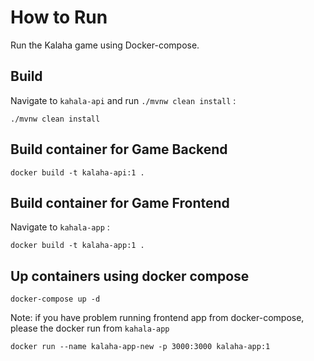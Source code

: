 # How to Run
Run the Kalaha game using Docker-compose.

## Build

Navigate to `kahala-api` and run `./mvnw clean install` :

```
./mvnw clean install
```

## Build container for Game Backend

```
docker build -t kalaha-api:1 .
```

## Build container for Game Frontend

Navigate to `kahala-app` :

```
docker build -t kalaha-app:1 .
```

## Up containers using docker compose

```
docker-compose up -d
```

Note: if you have problem running frontend app from docker-compose, please the docker run from `kahala-app`
```
docker run --name kalaha-app-new -p 3000:3000 kalaha-app:1
```
